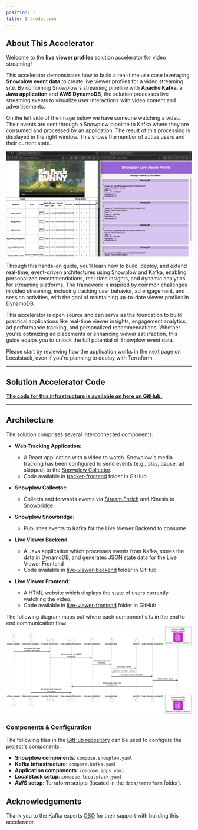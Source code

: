 ```yaml
---
position: 1
title: Introduction
---
```


## About This Accelerator
Welcome to the **live viewer profiles** solution accelerator for video streaming! 

This accelerator demonstrates how to build a real-time use case leveraging **Snowplow event data** to create live viewer profiles for a video streaming site. By combining Snowplow's streaming pipeline with **Apache Kafka**, a **Java application** and **AWS DynamoDB**, the solution processes live streaming events to visualize user interactions with video content and advertisements. 

On the left side of the image below we have someone watching a video. Their events are sent through a Snowplow pipeline to Kafka where they are consumed and processed by an application. The result of this processing is displayed in the right window. This shows the number of active users and their current state. 

![Application Output](images/one-viewer.png)

Through this hands-on guide, you’ll learn how to build, deploy, and extend real-time, event-driven architectures using Snowplow and Kafka, enabling personalized recommendations, real-time insights, and dynamic analytics for streaming platforms. The framework is inspired by common challenges in video streaming, including tracking user behavior, ad engagement, and session activities, with the goal of maintaining up-to-date viewer profiles in DynamoDB.

This accelerator is open source and can serve as the foundation to build practical applications like real-time viewer insights, engagement analytics, ad performance tracking, and personalized recommendations. Whether you're optimizing ad placements or enhancing viewer satisfaction, this guide equips you to unlock the full potential of Snowplow event data.

Please start by reviewing how the application works in the next page on Localstack, even if you're planning to deploy with Terraform. 

---

## Solution Accelerator Code
[**The code for this infrastructure is available on here on GitHub.**](https://github.com/snowplow-incubator/live-viewer-profiles)

---

## Architecture

The solution comprises several interconnected components:

- **Web Tracking Application**: 
  - A React application with a video to watch. Snowplow's media tracking has been configured to send events (e.g., play, pause, ad skipped) to the [Snowplow Collector](/docs/fundamentals/architecture-overview).
  - Code available in [tracker-frontend](https://github.com/snowplow-incubator/live-viewer-profiles/tree/main/tracker-frontend) folder in GitHub

- **Snowplow Collector**:
  - Collects and forwards events via [Stream Enrich](/docs/fundamentals/architecture-overview) and Kinesis to [Snowbridge](/docs/destinations/forwarding-events/snowbridge).

- **Snowplow Snowbridge**:
  - Publishes events to Kafka for the Live Viewer Backend to consume

- **Live Viewer Backend**:
  - A Java application which processes events from Kafka, stores the data in DynamoDB, and generates JSON state data for the Live Viewer Frontend
  - Code available in [live-viewer-backend](https://github.com/snowplow-incubator/live-viewer-profiles/tree/main/live-viewer-backend) folder in GitHub

- **Live Viewer Frontend**:
  - A HTML website which displays the state of users currently watching the video.
  - Code available in [live-viewer-frontend](https://github.com/snowplow-incubator/live-viewer-profiles/tree/main/live-viewer-frontend) folder in GitHub

The following diagram maps out where each component sits in the end to end communication flow. 
![Architecture Diagram](images/architecture.png)

### Components & Configuration
The following files in the [GitHub repository](https://github.com/snowplow-incubator/live-viewer-profiles) can be used  to configure the project's components. 
- **Snowplow components**: `compose.snowplow.yaml`
- **Kafka infrastructure**: `compose.kafka.yaml`
- **Application components**: `compose.apps.yaml`
- **LocalStack setup**: `compose.localstack.yaml`
- **AWS setup**: Terraform scripts (located in the `docs/terraform` folder).

## Acknowledgements
Thank you to the Kafka experts [OSO](https://oso.sh/) for their support with building this accelerator.
